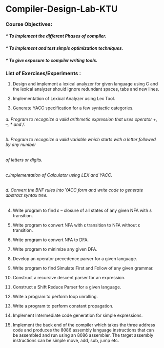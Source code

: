 # Compiler-Design-Lab-KTU
### Course Objectives:
##### * To implement the different Phases of compiler.
##### * To implement and test simple optimization techniques.
##### * To give exposure to compiler writing tools.

### List of Exercises/Experiments :
1. Design and implement a lexical analyzer for given language using C and the lexical analyzer
should ignore redundant spaces, tabs and new lines.

2. Implementation of Lexical Analyzer using Lex Tool.

3. Generate YACC specification for a few syntactic categories.
######   a. Program to recognize a valid arithmetic expression that uses operator +, –, * and /.
######   b. Program to recognize a valid variable which starts with a letter followed by any number
######      of letters or digits.
######   c.Implementation of Calculator using LEX and YACC.
######   d. Convert the BNF rules into YACC form and write code to generate abstract syntax tree.
    
4. Write program to find ε – closure of all states of any given NFA with ε transition.

5. Write program to convert NFA with ε transition to NFA without ε transition.

6. Write program to convert NFA to DFA.

7. Write program to minimize any given DFA.

8. Develop an operator precedence parser for a given language.

9. Write program to find Simulate First and Follow of any given grammar.

10. Construct a recursive descent parser for an expression.

11. Construct a Shift Reduce Parser for a given language.

12. Write a program to perform loop unrolling.

13. Write a program to perform constant propagation.

14. Implement Intermediate code generation for simple expressions.

15. Implement the back end of the compiler which takes the three address code and produces the
8086 assembly language instructions that can be assembled and run using an 8086 assembler.
The target assembly instructions can be simple move, add, sub, jump etc.

